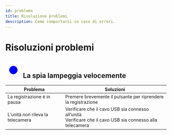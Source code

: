 ```yaml
---
id: problems
title: Risoluzione problemi
description: Come comportarsi in caso di errori.
---
```


# Risoluzioni problemi

## ![lampeggio_rapido](/img/blink1_200ms_50_0ms.gif) La spia lampeggia velocemente

| Problema | Soluzioni                                                                                                                   |
|----------|-----------------------------------------------------------------------------------------------------------------------------|
|  La registrazione è in pausa | Premere brevemente il pulsante per riprendere la registrazione                                                            |
|L’unità non rileva la telecamera | Verificare che il cavo USB sia connesso all’unità<br/>Verificare che il cavo USB sia connesso alla telecamera<br/> |
